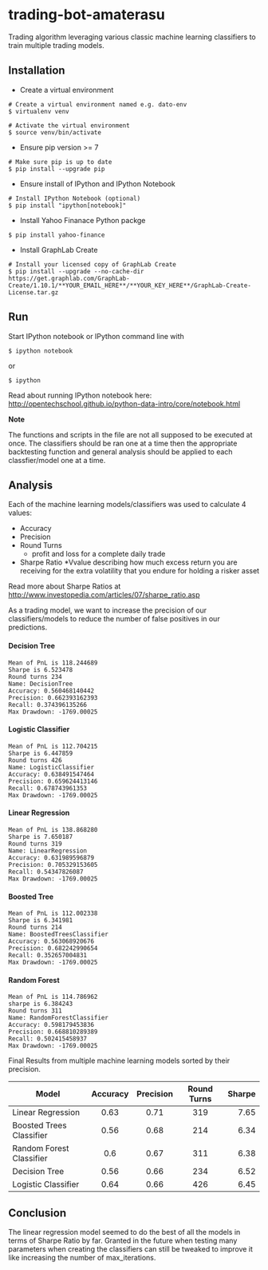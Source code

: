 trading-bot-amaterasu
=====================
Trading algorithm leveraging various classic machine learning classifiers to train multiple trading models. 

Installation
------------

* Create a virtual environment
```
# Create a virtual environment named e.g. dato-env
$ virtualenv venv

# Activate the virtual environment
$ source venv/bin/activate
```

* Ensure pip version >= 7
```
# Make sure pip is up to date
$ pip install --upgrade pip
```

* Ensure install of IPython and IPython Notebook
```
# Install IPython Notebook (optional)
$ pip install "ipython[notebook]"
```

* Install Yahoo Finanace Python packge

```
$ pip install yahoo-finance
```

* Install GraphLab Create
```
# Install your licensed copy of GraphLab Create
$ pip install --upgrade --no-cache-dir https://get.graphlab.com/GraphLab-Create/1.10.1/**YOUR_EMAIL_HERE**/**YOUR_KEY_HERE**/GraphLab-Create-License.tar.gz
```

Run
---
Start IPython notebook or IPython command line with

    $ ipython notebook

or

    $ ipython

Read about running IPython notebook here:
<http://opentechschool.github.io/python-data-intro/core/notebook.html>

**Note**

The functions and scripts in the file are not all supposed to be executed at once. The classifiers should be ran one at a time then the appropriate backtesting function and general analysis should be applied to each classfier/model one at a time.

Analysis
--------

Each of the machine learning models/classifiers was used to calculate 4 values:
* Accuracy
* Precision
* Round Turns
  * profit and loss for a complete daily trade
* Sharpe Ratio
  *Vvalue describing how much excess return you are receiving for the extra volatility that you endure for holding a risker asset

Read more about Sharpe Ratios at <http://www.investopedia.com/articles/07/sharpe_ratio.asp>

As a trading model, we want to increase the precision of our classifiers/models to reduce the number of false positives in our predictions.

#### Decision Tree
```
Mean of PnL is 118.244689 
Sharpe is 6.523478
Round turns 234
Name: DecisionTree
Accuracy: 0.560468140442
Precision: 0.662393162393
Recall: 0.374396135266
Max Drawdown: -1769.00025
```

#### Logistic Classifier
```
Mean of PnL is 112.704215 
Sharpe is 6.447859
Round turns 426
Name: LogisticClassifier
Accuracy: 0.638491547464
Precision: 0.659624413146
Recall: 0.678743961353
Max Drawdown: -1769.00025
```

#### Linear Regression
```
Mean of PnL is 138.868280 
Sharpe is 7.650187
Round turns 319
Name: LinearRegression
Accuracy: 0.631989596879
Precision: 0.705329153605
Recall: 0.54347826087
Max Drawdown: -1769.00025
```

#### Boosted Tree
```
Mean of PnL is 112.002338
Sharpe is 6.341981
Round turns 214
Name: BoostedTreesClassifier
Accuracy: 0.563068920676
Precision: 0.682242990654
Recall: 0.352657004831
Max Drawdown: -1769.00025
```

#### Random Forest
```
Mean of PnL is 114.786962 
sharpe is 6.384243
Round turns 311
Name: RandomForestClassifier
Accuracy: 0.598179453836
Precision: 0.668810289389
Recall: 0.502415458937
Max Drawdown: -1769.00025
```

Final Results from multiple machine learning models sorted by their precision.

| Model                    | Accuracy | Precision  | Round Turns | Sharpe  |
| ------------------------ |:--------:| :---------:| :----------:|--------:|
| Linear Regression        | 0.63     | 0.71       | 319         | 7.65    |
| Boosted Trees Classifier | 0.56     | 0.68       | 214         | 6.34    |
| Random Forest Classifier | 0.6      | 0.67       | 311         | 6.38    |
| Decision Tree            | 0.56     | 0.66       | 234         | 6.52    |
| Logistic Classifier      | 0.64     | 0.66       | 426         | 6.45    |


Conclusion
----------
The linear regression model seemed to do the best of all the models in terms of Sharpe Ratio by far.
Granted in the future when testing many parameters when creating the classifiers can still be tweaked to improve it like increasing the number of max_iterations.

